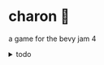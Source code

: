 # charon 🚣

a game for the bevy jam 4

<details>
    <summary>todo</summary>

- [x] base systems (finde) 0.1
    - [x] compile and test builds (web, local)
    - [x] tilemap basics
    - [x] draw tiles
    - [x] spawn entities
    - [x] basic pathfinding

- [x] improved core (jue, vie) 0.2
    - [x] improved pathfinding
    - [x] bouncy collisions
    - [x] autotile shapes

- [x] mvp gameplay loop (sab mañ) 0.3
    - [x] game score
    - [x] multiple start/end points
    - [x] spawn end points
    - [x] lose timer and visual feedback

- [ ] important tweaks (dom mañ)
    - [ ] add sprites
    - [ ] zoom out screen
    - [ ] limited path tiles
    - [ ] end screen (win/lose)

- [ ] new features (dom tar)
    - [ ] other river types
    - [ ] other spirit behaviour
    - [ ] bridges
    - [ ] overlay ui (bridge selection, n paths...)
    - [ ] better path drawing 

- [ ] presentation (dom tar)
    - [ ] write readme
    - [ ] write jam page
    - [ ] presubmit game

- [ ] would be nice (???)
    - [ ] alternate paths
    - [ ] improve lose timer
    - [ ] animations
    - [ ] spirit dialogues
    - [ ] sound and music
    - [ ] tweening and animation
    - [ ] tiles only despawn after no entities are in them

- [ ] playtesting and bugfixing (lun)
    - [ ] review settings menu
    - [ ] profiling and optimization
</details>
